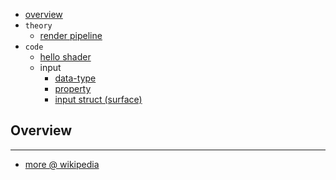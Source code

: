 * [overview](#overview)
* `theory`
    * [render pipeline](./render-pipe)
* `code`
    * [hello shader](./hello-shader)
    * input
        * [data-type](./data-type)
        * [property](./property)
        * [input struct (surface)](./input-surface)

## Overview <a name="overview"></a>

---

* [more @ wikipedia](https://en.wikipedia.org/wiki/Shader)
